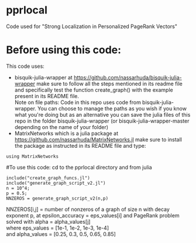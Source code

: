 # pprlocal
Code used for "Strong Localization in Personalized PageRank Vectors"

# Before using this code:
This code uses:
- bisquik-julia-wrapper at https://github.com/nassarhuda/bisquik-julia-wrapper
make sure to follow all the steps mentioned in its readme file and specifically test the function create_graph() with the example present in its README file.   
Note on file paths: Code in this repo uses code from bisquik-julia-wrapper. You can choose to manage the paths as you wish if you know what you're doing but as an alternative you can save the julia files of this repo in the folder bisquik-julia-wrapper (or bisquik-julia-wrapper-master depending on the name of your folder)
- MatrixNetworks which is a julia package at https://github.com/nassarhuda/MatrixNetworks.jl
make sure to install the package as instructed in its README file and type:
```
using MatrixNetworks
```

#To use this code:
cd to the pprlocal directory and from julia
```
include("create_graph_funcs.jl")
include("generate_graph_script_v2.jl")
n = 10^4;
p = 0.5;
NNZEROS = generate_graph_script_v2(n,p)
```

NNZEROS[i,j] = number of nonzeros of a graph of size n with decay exponent p, at epsilon_accuracy = eps_values[i] and PageRank problem solved with alpha = alpha_values[j]   
where eps_values = [1e-1, 1e-2, 1e-3, 1e-4]   
and alpha_values = [0.25, 0.3, 0.5, 0.65, 0.85]